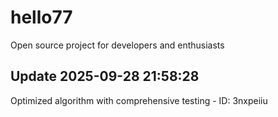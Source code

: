 # hello77
Open source project for developers and enthusiasts

## Update 2025-09-28 21:58:28
Optimized algorithm with comprehensive testing - ID: 3nxpeiiu

